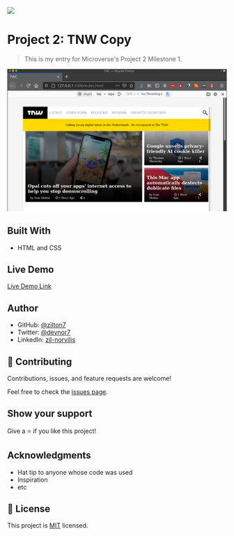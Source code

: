 ![](https://img.shields.io/badge/myapp-blueviolet)

# Project 2: TNW Copy

> This is my entry for Microverse's Project 2 Milestone 1.

![screenshot](./app_screenshot.png)

## Built With

- HTML and CSS

## Live Demo

[Live Demo Link](zilton7.github.io/twc-copy/)

## Author

- GitHub: [@zilton7](https://github.com/zilton7)
- Twitter: [@devnor7](https://twitter.com/devnor7)
- LinkedIn: [zil-norvilis](https://www.linkedin.com/in/zil-norvilis)

## 🤝 Contributing

Contributions, issues, and feature requests are welcome!

Feel free to check the [issues page](https://github.com/zilton7/nyt-copy/issues).

## Show your support

Give a ⭐️ if you like this project!

## Acknowledgments

- Hat tip to anyone whose code was used
- Inspiration
- etc

## 📝 License

This project is [MIT](https://choosealicense.com/licenses/mit/) licensed.
